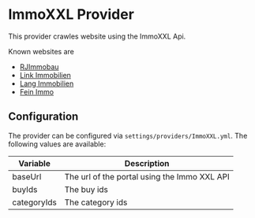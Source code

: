 ﻿# ImmoXXL Provider

This provider crawles website using the ImmoXXL Api.

Known websites are

- [RJImmobau](https://www.gutimmo.de)
- [Link Immobilien](https://www.link-immobilien.info)
- [Lang Immobilien](https://www.langeimmo.de)
- [Fein Immo](http://www.feinimmo.de)

## Configuration

The provider can be configured via `settings/providers/ImmoXXL.yml`. The following values are available:

| Variable                                  | Description                                    |
|-------------------------------------------|------------------------------------------------|
| baseUrl                                   | The url of the portal using the Immo XXL API   |
| buyIds                                    | The buy ids                                    |
| categoryIds                               | The category ids                               |
